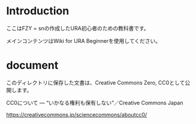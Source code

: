# Introduction
ここはFZY = snの作成したURA初心者のための教科書です。

メインコンテンツはWiki for URA Beginnerを使用してください。

# document
このディレクトリに保存した文書は、Creative Commons Zero, CC0として公開します。

CC0について ― “いかなる権利も保有しない”／Creative Commons Japan

https://creativecommons.jp/sciencecommons/aboutcc0/
